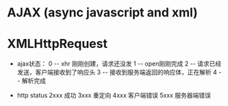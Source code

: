 # AJAX (async javascript and xml)

# XMLHttpRequest
- ajax状态：
0 -- xhr 刚刚创建，请求还没发
1 -- open刚刚完成
2 -- 请求已经发送，客户端接收到了响应头
3 -- 接收到服务端返回的响应体，正在解析
4 -- 解析完成

- http status
2xxx 成功
3xxx 重定向
4xxx 客户端错误
5xxx 服务器端错误